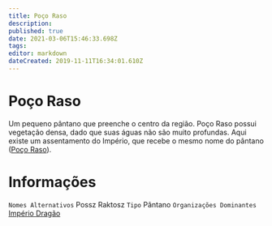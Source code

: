 ```yaml
---
title: Poço Raso
description: 
published: true
date: 2021-03-06T15:46:33.698Z
tags: 
editor: markdown
dateCreated: 2019-11-11T16:34:01.610Z
---
```


<!-- SUBTITLE: Visão geral sobre Poço Raso (Pântano) -->

# Poço Raso
Um pequeno pântano que preenche o centro da região. Poço Raso possui vegetação densa, dado que suas águas não são muito profundas. Aqui existe um assentamento do Império, que recebe o mesmo nome do pântano ([Poço Raso](/lugares/plano-material/drafeon/sudeste-de-drafeon/poco-raso-vilarejo#poco-raso-vilarejo)).

# Informações
`Nomes Alternativos` Possz Raktosz 
`Tipo` Pântano
`Organizações Dominantes` [Império Dragão](/faccoes/nacoes/imperio-dragao#imperio-dragao)

